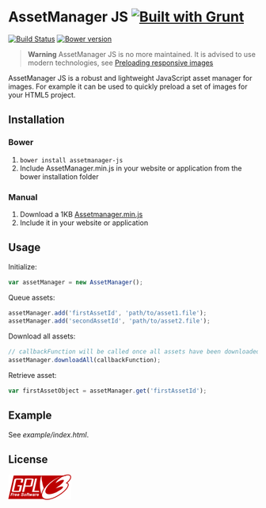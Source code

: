 # AssetManager JS  [![Built with Grunt](https://cdn.gruntjs.com/builtwith.png)](http://gruntjs.com/)
[![Build Status](http://img.shields.io/travis/ain/assetmanager-js.svg)](https://travis-ci.org/ain/assetmanager-js) [![Bower version](https://badge.fury.io/bo/assetmanager-js.svg)](http://badge.fury.io/bo/assetmanager-js)

> **Warning** 
> AssetManager JS is no more maintained. It is advised to use modern technologies, see [Preloading responsive images](https://web.dev/preload-responsive-images/)

AssetManager JS is a robust and lightweight JavaScript asset manager for images.
For example it can be used to quickly preload a set of images for your HTML5 project.

## Installation

### Bower
1. `bower install assetmanager-js`
2. Include AssetManager.min.js in your website or application from the bower installation folder

### Manual
1. Download a 1KB [Assetmanager.min.js](https://github.com/ain/assetmanager-js/raw/master/dist/AssetManager.min.js)
2. Include it in your website or application

## Usage
Initialize:
```javascript
var assetManager = new AssetManager();
```
Queue assets:
```javascript
assetManager.add('firstAssetId', 'path/to/asset1.file');
assetManager.add('secondAssetId', 'path/to/asset2.file');
```
Download all assets:
```javascript
// callbackFunction will be called once all assets have been downloaded
assetManager.downloadAll(callbackFunction);
```
Retrieve asset:
```javascript
var firstAssetObject = assetManager.get('firstAssetId');
```

## Example
See _example/index.html_.

## License
[![GPLv3](gplv3-127x51.png)](https://raw.githubusercontent.com/ain/assetmanager-js/master/LICENSE)
